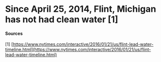 # Since April 25, 2014, Flint, Michigan has not had clean water [1]

#### Sources
[1] [https://www.nytimes.com/interactive/2016/01/21/us/flint-lead-water-timeline.html](https://www.nytimes.com/interactive/2016/01/21/us/flint-lead-water-timeline.html)

